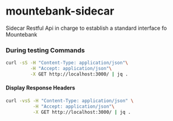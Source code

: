 # mountebank-sidecar
Sidecar Restful Api in charge to establish a standard interface fo Mountebank


### During testing Commands

```bash
curl -sS -H "Content-Type: application/json"\
         -H "Accept: application/json"\
         -X GET http://localhost:3000/ | jq .
```

#### Display Response Headers

```bash
curl -vsS -H "Content-Type: application/json" \
          -H "Accept: application/json"\
          -X GET http://localhost:3000/ | jq .
```
